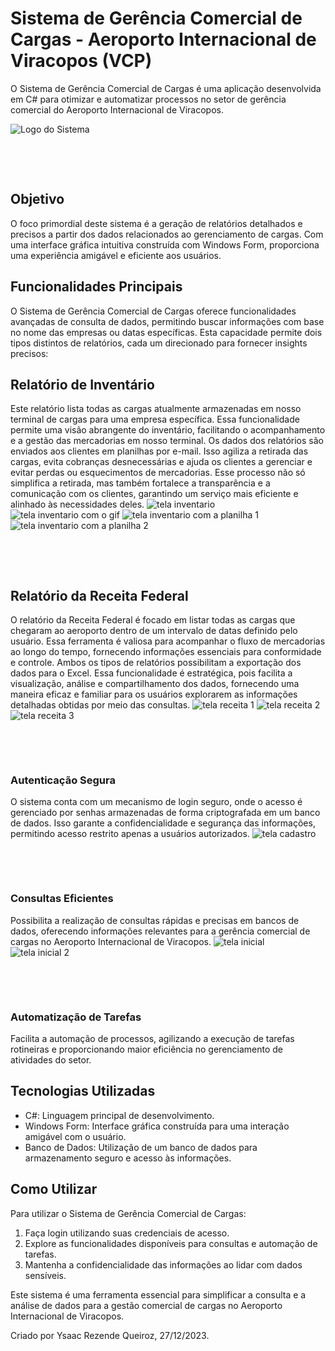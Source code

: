 # Sistema de Gerência Comercial de Cargas - Aeroporto Internacional de Viracopos (VCP)

O Sistema de Gerência Comercial de Cargas é uma aplicação desenvolvida em C# para otimizar e automatizar processos no setor de gerência comercial do Aeroporto Internacional de Viracopos.


![Logo do Sistema](IMAGENS_SISTEMA_GCC/SistemaGCC.png)

&nbsp;

&nbsp;

## Objetivo

O foco primordial deste sistema é a geração de relatórios detalhados e precisos a partir dos dados relacionados ao gerenciamento de cargas. Com uma interface gráfica intuitiva construída com Windows Form, proporciona uma experiência amigável e eficiente aos usuários.

## Funcionalidades Principais
O Sistema de Gerência Comercial de Cargas oferece funcionalidades avançadas de consulta de dados, permitindo buscar informações com base no nome das empresas ou datas específicas. Esta capacidade permite dois tipos distintos de relatórios, cada um direcionado para fornecer insights precisos:

## Relatório de Inventário
Este relatório lista todas as cargas atualmente armazenadas em nosso terminal de cargas para uma empresa específica. Essa funcionalidade permite uma visão abrangente do inventário, facilitando o acompanhamento e a gestão das mercadorias em nosso terminal.
Os dados dos relatórios são enviados aos clientes em planilhas por e-mail. Isso agiliza a retirada das cargas, evita cobranças desnecessárias e ajuda os clientes a gerenciar e evitar perdas ou esquecimentos de mercadorias.
Esse processo não só simplifica a retirada, mas também fortalece a transparência e a comunicação com os clientes, garantindo um serviço mais eficiente e alinhado às necessidades deles.
![tela inventario](IMAGENS_SISTEMA_GCC/telainventario.png)
![tela inventario com o gif](IMAGENS_SISTEMA_GCC/telainventario2.png)
![tela inventario com a planilha 1](IMAGENS_SISTEMA_GCC/telainventarioexcel2.png)
![tela inventario com a planilha 2](IMAGENS_SISTEMA_GCC/telainventarioexcel.png)

&nbsp;

&nbsp;




## Relatório da Receita Federal
O relatório da Receita Federal é focado em listar todas as cargas que chegaram ao aeroporto dentro de um intervalo de datas definido pelo usuário. Essa ferramenta é valiosa para acompanhar o fluxo de mercadorias ao longo do tempo, fornecendo informações essenciais para conformidade e controle.
Ambos os tipos de relatórios possibilitam a exportação dos dados para o Excel. Essa funcionalidade é estratégica, pois facilita a visualização, análise e compartilhamento dos dados, fornecendo uma maneira eficaz e familiar para os usuários explorarem as informações detalhadas obtidas por meio das consultas.
![tela receita 1](IMAGENS_SISTEMA_GCC/Telareceita1.png)
![tela receita 2](IMAGENS_SISTEMA_GCC/telareceita2.png)
![tela receita 3](IMAGENS_SISTEMA_GCC/telareceita3.png)

&nbsp;

&nbsp;


### Autenticação Segura
O sistema conta com um mecanismo de login seguro, onde o acesso é gerenciado por senhas armazenadas de forma criptografada em um banco de dados. Isso garante a confidencialidade e segurança das informações, permitindo acesso restrito apenas a usuários autorizados.
![tela cadastro](IMAGENS_SISTEMA_GCC/Teladecadrasto.png)

&nbsp;

&nbsp;

### Consultas Eficientes
Possibilita a realização de consultas rápidas e precisas em bancos de dados, oferecendo informações relevantes para a gerência comercial de cargas no Aeroporto Internacional de Viracopos.
![tela inicial](IMAGENS_SISTEMA_GCC/Telainicialgcc.png)
![tela inicial 2](IMAGENS_SISTEMA_GCC/telainicialgcc2.png)

&nbsp;

&nbsp;

### Automatização de Tarefas

Facilita a automação de processos, agilizando a execução de tarefas rotineiras e proporcionando maior eficiência no gerenciamento de atividades do setor.

## Tecnologias Utilizadas

- C#: Linguagem principal de desenvolvimento.
- Windows Form: Interface gráfica construída para uma interação amigável com o usuário.
- Banco de Dados: Utilização de um banco de dados para armazenamento seguro e acesso às informações.

## Como Utilizar

Para utilizar o Sistema de Gerência Comercial de Cargas:

1. Faça login utilizando suas credenciais de acesso.
2. Explore as funcionalidades disponíveis para consultas e automação de tarefas.
3. Mantenha a confidencialidade das informações ao lidar com dados sensíveis.

Este sistema é uma ferramenta essencial para simplificar a consulta e a análise de dados para a gestão comercial de cargas no Aeroporto Internacional de Viracopos.

Criado por Ysaac Rezende Queiroz, 27/12/2023.
